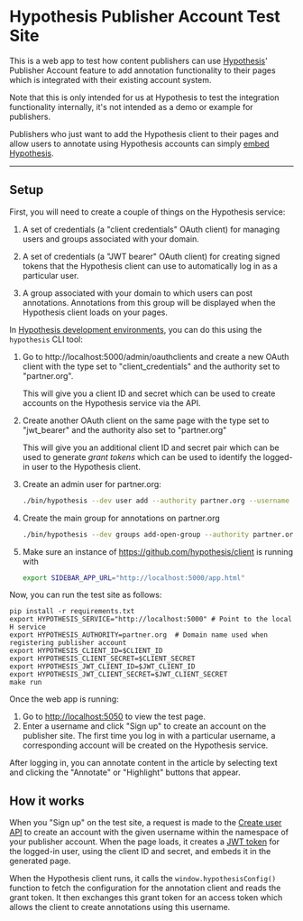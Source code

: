 # Hypothesis Publisher Account Test Site

This is a web app to test how content publishers can use
[Hypothesis](https://hypothes.is)' Publisher Account feature to add annotation
functionality to their pages which is integrated with their existing account
system.

Note that this is only intended for us at Hypothesis to test the integration
functionality internally, it's not intended as a demo or example for
publishers.

Publishers who just want to add the Hypothesis client to their pages and allow users to annotate using Hypothesis accounts can simply [embed Hypothesis](https://hypothes.is/for-publishers/).

----

## Setup

First, you will need to create a couple of things on the Hypothesis service:

1. A set of credentials (a "client credentials" OAuth client) for managing users
   and groups associated with your domain.

2. A set of credentials (a "JWT bearer" OAuth client) for creating signed tokens that
   the Hypothesis client can use to automatically log in as a particular user.

2. A group associated with your domain to which users can post annotations.
   Annotations from this group will be displayed when the Hypothesis client
   loads on your pages.

In [Hypothesis development environments](http://h.readthedocs.io/en/latest/developing/install/), you can do this using the `hypothesis` CLI tool:

1. Go to http://localhost:5000/admin/oauthclients and create a new OAuth client
   with the type set to "client_credentials" and the authority set to "partner.org".

   This will give you a client ID and secret which can be used to create
   accounts on the Hypothesis service via the API.

2. Create another OAuth client on the same page with the type set to
   "jwt_bearer" and the authority also set to "partner.org"

   This will give you an additional client ID and secret pair which can be used to generate
   _grant tokens_ which can be used to identify the logged-in user to the
   Hypothesis client.

3. Create an admin user for partner.org:
   ```sh
   ./bin/hypothesis --dev user add --authority partner.org --username admin --email admin@localhost --password secret
   ```

4. Create the main group for annotations on partner.org
   ```sh
   ./bin/hypothesis --dev groups add-open-group --authority partner.org --name Partner --creator admin --origin http://localahost:5050
   ```

5. Make sure an instance of https://github.com/hypothesis/client is running with
   ```sh
   export SIDEBAR_APP_URL="http://localhost:5000/app.html"
   ```

Now, you can run the test site as follows:

```
pip install -r requirements.txt
export HYPOTHESIS_SERVICE="http://localhost:5000" # Point to the local H service
export HYPOTHESIS_AUTHORITY=partner.org  # Domain name used when registering publisher account
export HYPOTHESIS_CLIENT_ID=$CLIENT_ID
export HYPOTHESIS_CLIENT_SECRET=$CLIENT_SECRET
export HYPOTHESIS_JWT_CLIENT_ID=$JWT_CLIENT_ID
export HYPOTHESIS_JWT_CLIENT_SECRET=$JWT_CLIENT_SECRET
make run
```

Once the web app is running:

1. Go to [http://localhost:5050](http://localhost:5050) to view the test page.
2. Enter a username and click "Sign up" to create an account on the publisher site.
The first time you log in with a particular username, a corresponding account will
be created on the Hypothesis service.

After logging in, you can annotate content in the article by selecting text and clicking the "Annotate" or "Highlight" buttons that appear.

## How it works

When you "Sign up" on the test site, a request is made to the [Create user API](http://h.readthedocs.io/en/latest/api/#operation/createUser) to create an account with the given username within the namespace of your publisher account. When the page loads, it creates a [JWT token](https://jwt.io/) for the logged-in user, using the client ID and secret, and embeds it in the generated page.

When the Hypothesis client runs, it calls the `window.hypothesisConfig()` function to fetch the configuration for the annotation client and reads the grant token. It then exchanges this grant token for an access token which allows the client to create annotations using this username.
